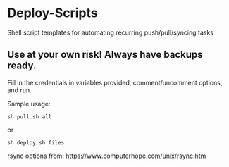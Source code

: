 # Deploy-Scripts
Shell script templates for automating recurring push/pull/syncing tasks

## Use at your own risk! Always have backups ready.

Fill in the credentials in variables provided, comment/uncomment options, and run.

Sample usage:

`sh pull.sh all`

or

`sh deploy.sh files`

rsync options from: https://www.computerhope.com/unix/rsync.htm